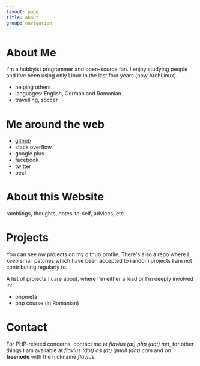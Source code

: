 ```yaml
---
layout: page
title: About
group: navigation
---
```


About Me
========

I'm a hobbyist programmer and open-source fan. I enjoy studying people
and I've been using only Linux in the last four years (now ArchLinux).

- helping others
- languages: English, German and Romanian
- travelling, soccer

Me around the web
=================

- [github](http://github.com/OriginalCopy)
- stack overflow
- google plus
- facebook
- twitter
- pecl

About this Website
==================

ramblings, thoughts, notes-to-self, advices, etc

Projects
========

You can see my projects on my github profile. There's also
a repo where I keep small patches which have been accepted
to random projects I am not contributing regularly to.

A list of projects I care about, where I'm either a lead
or I'm deeply involved in:

- phpmeta
- php course (in Romanian)


Contact
=======

For PHP-related concerns, contact me at <i>flavius (at) php (dot) net</i>,
for other things I am available at <i>flavius (dot) as (at) gmail (dot) com</i>
and on <b>freenode</b> with the nickname <i>flavius</i>.

